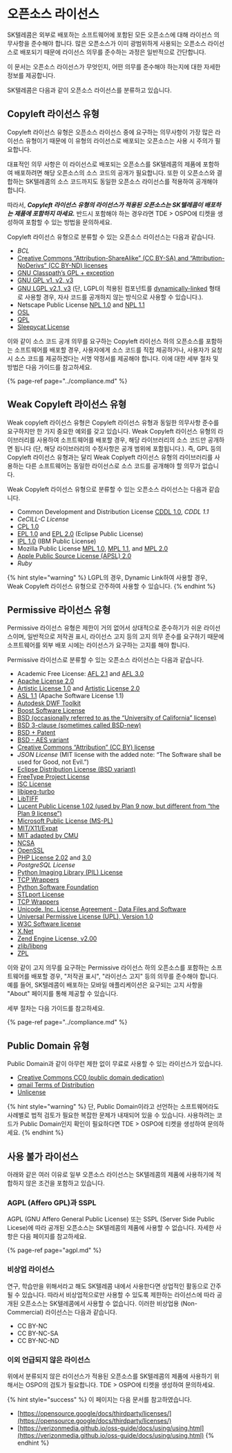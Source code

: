 # 오픈소스 라이선스

SK텔레콤은 외부로 배포하는 소프트웨어에 포함된 모든 오픈소스에 대해 라이선스 의무사항을 준수해야 합니다. 많은 오픈소스가 이미 광범위하게 사용되는 오픈소스 라이선스로 배포되기 때문에 라이선스 의무를 준수하는 과정은 일반적으로 간단합니다. 

이 문서는 오픈소스 라이선스가 무엇인지, 어떤 의무를 준수해야 하는지에 대한 자세한 정보를 제공합니다. 

SK텔레콤은 다음과 같이 오픈소스 라이선스를 분류하고 있습니다.

## Copyleft 라이선스 유형

Copyleft 라이선스 유형은 오픈소스 라이선스 중에 요구하는 의무사항이 가장 많은 라이선스 유형이기 때문에 이 유형의 라이선스로 배포되는 오픈소스는 사용 시 주의가 필요합니다. 

대표적인 의무 사항은 이 라이선스로 배포되는 오픈소스를 SK텔레콤의 제품에 포함하여 배포하려면 해당 오픈소스의 소스 코드의 공개가 필요합니다. 또한 이 오픈소스와 결합하는 SK텔레콤의 소스 코드까지도 동일한 오픈소스 라이선스를 적용하여 공개해야 합니다. 

따라서, _**Copyleft 라이선스 유형의 라이선스가 적용된 오픈소스는 SK텔레콤이 배포하는 제품에 포함하지 마세요.**_ 반드시 포함해야 하는 경우라면 TDE &gt; OSPO에 티켓을 생성하여 포함할 수 있는 방법을 문의하세요. 

Copyleft 라이선스 유형으로 분류할 수 있는 오픈소스 라이선스는 다음과 같습니다. 

* _BCL_
* [Creative Commons “Attribution-ShareAlike” \(CC BY-SA\) and “Attribution-NoDerivs” \(CC BY-ND\) licenses](http://creativecommons.org/licenses/)
* [GNU Classpath’s GPL + exception](http://www.gnu.org/software/classpath/license.html)
* [GNU GPL v1, v2, v3](http://opensource.org/licenses/gpl-license.php)
* [GNU LGPL v2.1, v3](http://opensource.org/licenses/lgpl-license.php) \(단, LGPL이 적용된 컴포넌트를 [dynamically-linked](https://opensource.google/docs/thirdparty/licenses/#LinkingRequirements) 형태로 사용할 경우, 자사 코드를 공개하지 않는 방식으로 사용할 수 있습니다.\).
* Netscape Public License [NPL 1.0](http://www.mozilla.org/MPL/NPL/1.0/) and [NPL 1.1](http://www.mozilla.org/MPL/NPL/1.1/)
* [OSL](http://opensource.org/licenses/osl-2.1.php)
* [QPL](http://opensource.org/licenses/qtpl.php)
* [Sleepycat License](http://opensource.org/licenses/sleepycat.php)

이와 같이 소스 코드 공개 의무를 요구하는 Copyleft 라이선스 하의 오픈소스를 포함하는 소프트웨어를 배포할 경우, 사용자에게 소스 코드를 직접 제공하거나, 사용자가 요청시 소스 코드를 제공하겠다는 서명 약정서를 제공해야 합니다. 이에 대한 세부 절차 및 방법은 다음 가이드를 참고하세요. 

{% page-ref page="../compliance.md" %}

## Weak Copyleft 라이선스 유형 

Weak copyleft 라이선스 유형은 Copyleft 라이선스 유형과 동일한 의무사항 준수를 요구하지만 한 가지 중요한 예외를 갖고 있습니다. Weak Copyleft 라이선스 유형의 라이브러리를 사용하여 소프트웨어를 배포할 경우, 해당 라이브러리의 소스 코드만 공개하면 됩니다 \(단, 해당 라이브러리의 수정사항은 공개 범위에 포함됩니다.\). 즉, GPL 등의 Copyleft 라이선스 유형과는 달리 Weak Coplyeft 라이선스 유형의 라이브러리를 사용하는 다른 소프트웨어는 동일한 라이선스로 소스 코드를 공개해야 할 의무가 없습니다. 

Weak Copyleft 라이선스 유형으로 분류할 수 있는 오픈소스 라이선스는 다음과 같습니다. 

* Common Development and Distribution License [CDDL 1.0](http://opensource.org/licenses/cddl1.php), _CDDL 1.1_
* _CeCILL-C License_
* [CPL 1.0](http://opensource.org/licenses/cpl1.0.php)
* [EPL 1.0](http://opensource.org/licenses/eclipse-1.0.php) and [EPL 2.0](https://opensource.org/licenses/EPL-2.0) \(Eclipse Public License\)
* [IPL 1.0](http://opensource.org/licenses/ibmpl.php) \(IBM Public License\)
* Mozilla Public License [MPL 1.0](http://opensource.org/licenses/mozilla1.0.php), [MPL 1.1](http://opensource.org/licenses/mozilla1.1.php), and [MPL 2.0](http://opensource.org/licenses/MPL-2.0)
* [Apple Public Source License \(APSL\) 2.0](http://opensource.org/licenses/apsl-2.0.php)
* _Ruby_

{% hint style="warning" %}
LGPL의 경우, Dynamic Link하여 사용할 경우, Weak Copyleft 라이선스 유형으로 간주하여 사용할 수 있습니다.
{% endhint %}

## Permissive  라이선스 유형

Permissive  라이선스 유형은 제한이 거의 없어서 상대적으로 준수하기가 쉬운 라이선스이며, 일반적으로 저작권 표시, 라이선스 고지 등의 고지 의무 준수를 요구하기 때문에 소프트웨어를 외부 배포 시에는 라이선스가 요구하는 고지를 해야 합니다. 

Permissive 라이선스로 분류할 수 있는 오픈소스 라이선스는 다음과 같습니다. 

* Academic Free License: [AFL 2.1](http://web.archive.org/web/20060428203736/http://opensource.org/licenses/afl-2.1.php) and [AFL 3.0](http://opensource.org/licenses/AFL-3.0)
* [Apache License 2.0](http://apache.org/licenses/LICENSE-2.0)
* [Artistic License 1.0](http://opensource.org/licenses/artistic-license-1.0) and [Artistic License 2.0](http://opensource.org/licenses/artistic-license-2.0)
* [ASL 1.1](http://apache.org/licenses/LICENSE-1.1) \(Apache Software License 1.1\)
* [Autodesk DWF Toolkit](http://usa.autodesk.com/adsk/servlet/item?siteID=123112&id=5522878)
* [Boost Software License](http://www.boost.org/users/license.html)
* [BSD \(occasionally referred to as the “University of California” license\)](https://opensource.org/licenses/bsd-license.php)
* [BSD 3-clause \(sometimes called BSD-new\)](https://opensource.org/licenses/BSD-3-Clause)
* [BSD + Patent](https://opensource.org/licenses/BSDplusPatent)
* [BSD - AES variant](https://web.archive.org/web/20190806093009/https://fedoraproject.org/wiki/Licensing:BSD#AES_Variant)
* [Creative Commons “Attribution” \(CC BY\) license](http://creativecommons.org/licenses/)
* _JSON License_ \(MIT license with the added note: “The Software shall be used for Good, not Evil.”\)
* [Eclipse Distribution License \(BSD variant\)](https://www.eclipse.org/org/documents/edl-v10.php)
* [FreeType Project License](http://freetype.sourceforge.net/FTL.TXT)
* [ISC License](http://opensource.org/licenses/ISC)
* [libjpeg-turbo](http://bazaar.launchpad.net/~tom-gall/libjpeg-turbo/trunk/view/1/README)
* [LibTIFF](http://www.remotesensing.org/libtiff/misc.html)
* [Lucent Public License 1.02 \(used by Plan 9 now, but different from “the Plan 9 license”\)](http://cm.bell-labs.com/plan9/license.html)
* [Microsoft Public License \(MS-PL\)](http://opensource.org/licenses/MS-PL)
* [MIT/X11/Expat](http://opensource.org/licenses/mit-license.php)
* [MIT adapted by CMU](https://web.archive.org/web/20190922104304/https://fedoraproject.org/wiki/Licensing:MIT?rd=Licensing/MIT#CMU_Style)
* [NCSA](http://opensource.org/licenses/UoI-NCSA.php)
* [OpenSSL](http://www.openssl.org/source/license.html)
* [PHP License 2.02](http://www.php.net/license/2_02.txt) and [3.0](http://www.php.net/license/3_0.txt)
* _PostgreSQL License_
* [Python Imaging Library \(PIL\) License](https://web.archive.org/web/20190921164759/http://www.pythonware.com/products/pil/license.htm)
* [TCP Wrappers](http://www.blackberry.com/support/blackberrypresenter/opensourcefiles/LICENSE-BSD-LIBWRAP.TXT)
* [Python Software Foundation](http://www.python.org/download/releases/2.3.2/license/)
* [STLport License](https://web.archive.org/web/20190804123932/http://www.stlport.org/doc/license.html)
* [TCP Wrappers](http://www.blackberry.com/support/blackberrypresenter/opensourcefiles/LICENSE-BSD-LIBWRAP.TXT)
* [Unicode, Inc. License Agreement - Data Files and Software](http://www.unicode.org/copyright.html#Exhibit1)
* [Universal Permissive License \(UPL\), Version 1.0](http://opensource.org/licenses/UPL)
* [W3C Software license](http://opensource.org/licenses/W3C.php)
* [X.Net](http://opensource.org/licenses/xnet.php)
* [Zend Engine License, v2.00](http://www.zend.com/license/2_00.txt)
* [zlib/libpng](http://opensource.org/licenses/zlib-license.php)
* [ZPL](http://opensource.org/licenses/zpl.php)

이와 같이 고지 의무를 요구하는 Permissive 라이선스 하의 오픈소스를 포함하는 소프트웨어를 배포할 경우, "저작권 표시", "라이선스 고지" 등의 의무를 준수해야 합니다. 예를 들어, SK텔레콤이 배포하는 모바일 애플리케이션은 요구되는 고지 사항을 "About" 페이지를 통해 제공할 수 있습니다. 

세부 절차는 다음 가이드를 참고하세요. 

{% page-ref page="../compliance.md" %}

## Public Domain 유형

Public Domain과 같이 아무런 제한 없이 무료로 사용할 수 있는 라이선스가 있습니다. 

* [Creative Commons CC0 \(public domain dedication\)](http://creativecommons.org/publicdomain/zero/1.0/)
* [qmail Terms of Distribution](http://cr.yp.to/qmail/dist.html)
* [Unlicense](http://unlicense.org/)

{% hint style="warning" %}
단, Public Domain이라고 선언하는 소프트웨어라도 사례별로 법적 검토가 필요한 복잡한 문제가 내재되어 있을 수 있습니다. 사용하려는 코드가 Public Domain인지 확인이 필요하다면 TDE &gt; OSPO에 티켓을 생성하여 문의하세요.
{% endhint %}

## 사용 불가 라이선스

아래와 같은 여러 이유로 일부 오픈소스 라이선스는 SK텔레콤의 제품에 사용하기에 적합하지 않은 조건을 포함하고 있습니다. 

### AGPL \(Affero GPL\)과 SSPL

AGPL \(GNU Affero General Public License\) 또는 SSPL \(Server Side Public Licese\)에 따라 공개된 오픈소스는 SK텔레콤의 제품에 사용할 수 없습니다. 자세한 사항은 다음 페이지를 참고하세요. 

{% page-ref page="agpl.md" %}

### 비상업 라이선스

연구, 학습만을 위해서라고 해도 SK텔레콤 내에서 사용한다면 상업적인 활동으로 간주될 수 있습니다. 따라서 비상업적으로만 사용할 수 있도록 제한하는 라이선스에 따라 공개된 오픈소스는 SK텔레콤에서 사용할 수 없습니다. 이러한 비상업용 \(Non-Commercial\) 라이선스는 다음과 같습니다.

* CC BY-NC
* CC BY-NC-SA
* CC BY-NC-ND

### 이외 언급되지 않은 라이선스

위에서 분류되지 않은 라이선스가 적용된 오픈소스를 SK텔레콤의 제품에 사용하기 위해서는 OSPO의 검토가 필요합니다. TDE &gt; OSPO에 티켓을 생성하여 문의하세요.



{% hint style="success" %}
이 페이지는 다음 문서를 참고하였습니다. 

* [https://opensource.google/docs/thirdparty/licenses/](https://opensource.google/docs/thirdparty/licenses/)
* [https://verizonmedia.github.io/oss-guide/docs/using/using.html](https://verizonmedia.github.io/oss-guide/docs/using/using.html)
{% endhint %}

